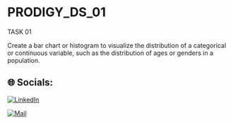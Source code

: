 # PRODIGY_DS_01

TASK 01

Create a bar chart or histogram to visualize the distribution of a categorical or continuous variable, such as the distribution of ages or genders in a population.


## 🌐 Socials:
[![LinkedIn](https://img.shields.io/badge/LinkedIn-%230077B5.svg?logo=linkedin&logoColor=white)](https://linkedin.com/in/www.linkedin.com/in/mohammed-farzeen) 

[![Mail](https://in.pinterest.com/pin/1076923329630232060/)](farzeencode@gmail.com) 





